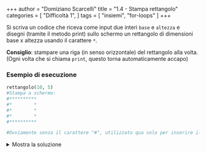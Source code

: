 +++
author = "Domiziano Scarcelli"
title = "1.4 - Stampa rettangolo"
categories = [
    "Difficoltà 1",
]
tags = [
    "insiemi",
    "for-loops"
]
+++

Si scriva un codice che riceva come input due interi `base` e `altezza` e disegni (tramite il metodo print) sullo schermo un rettangolo di dimensioni base x altezza usando il carattere `*`.

**Consiglio**: stampare una riga (in senso orizzontale) del rettangolo alla volta. (Ogni volta che si chiama `print`, questo torna automaticamente accapo)

### Esempio di esecuzione

```python
rettangolo(10, 5)
#Stampa a schermo:
#**********
#*        *
#*        *
#*        *
#**********

#Ovviamente senza il carattere "#", utilizzato qua solo per inserire il commento
```

<details>
<summary>Mostra la soluzione</summary>

```python
def stampa_rettangolo(base, altezza):
    for i in range(altezza):
        if i == 0 or i == altezza-1:
            print("*" * base)
        else:
            print("*" + " " * (base - 2) + "*")
    return
```

</details>
